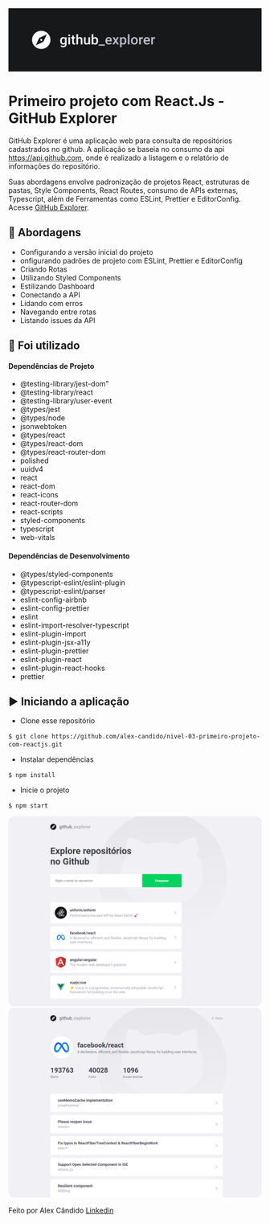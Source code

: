 <img alt="GoStack" src="/src/assets/github-explorer.png" />

# Primeiro projeto com React.Js - GitHub Explorer

GitHub Explorer é uma aplicação web para consulta de repositórios cadastrados no github. A aplicação se baseia no consumo da api https://api.github.com, onde é realizado a listagem e o relatório de informações do repositório. 

Suas abordagens envolve padronização de projetos React, estruturas de pastas, Style Components, React Routes, consumo de APIs externas, Typescript, além de Ferramentas como ESLint, Prettier e EditorConfig. Acesse [GitHub Explorer](https://github-explorer-reactjs.netlify.app/).

## 🚀 Abordagens

- Configurando a versão inicial do projeto
- onfigurando padrões de projeto com ESLint, Prettier e EditorConfig
- Criando Rotas
- Utilizando Styled Components
- Estilizando Dashboard
- Conectando a API
- Lidando com erros
- Navegando entre rotas
- Listando issues da API

## 📌 Foi utilizado

#### Dependências de Projeto

- @testing-library/jest-dom"
- @testing-library/react
- @testing-library/user-event
- @types/jest
- @types/node
- jsonwebtoken
- @types/react
- @types/react-dom
- @types/react-router-dom
- polished
- uuidv4
- react
- react-dom
- react-icons
- react-router-dom
- react-scripts
- styled-components
- typescript
- web-vitals

#### Dependências de Desenvolvimento

- @types/styled-components
- @typescript-eslint/eslint-plugin
- @typescript-eslint/parser
- eslint-config-airbnb
- eslint-config-prettier
- eslint
- eslint-import-resolver-typescript
- eslint-plugin-import
- eslint-plugin-jsx-a11y
- eslint-plugin-prettier
- eslint-plugin-react
- eslint-plugin-react-hooks
- prettier

## ▶️ Iniciando a aplicação

- Clone esse repositório
```
$ git clone https://github.com/alex-candido/nivel-03-primeiro-projeto-com-reactjs.git
```
- Instalar dependências
```
$ npm install
```

- Inicie o projeto
```
$ npm start
```

<img src="/src/assets/github_explorer_dashboard.png" alt="layout">
<img src="/src/assets/github_explorer_drepository.png" alt="layout">

Feito por Alex Cândido [Linkedin](https://www.linkedin.com/in/alexcndd/)


